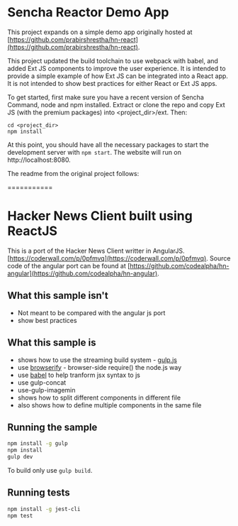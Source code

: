 # Sencha Reactor Demo App

This project expands on a simple demo app originally hosted at [https://github.com/prabirshrestha/hn-react](https://github.com/prabirshrestha/hn-react).

This project updated the build toolchain to use webpack with babel, and added Ext JS components to improve
the user experience.  It is intended to provide a simple example of how Ext JS can be integrated into a React app.
It is not intended to show best practices for either React or Ext JS apps.

To get started, first make sure you have a recent version of Sencha Command, node and npm installed.  Extract
or clone the repo and copy Ext JS (with the premium packages) into <project_dir>/ext.  Then:

```
cd <project_dir>
npm install
```

At this point, you should have all the necessary packages to start the development server with ```npm start```.
The website will run on http://localhost:8080.

The readme from the original project follows:

===========

# Hacker News Client built using ReactJS

This is a port of the Hacker News Client writter in AngularJS. [https://coderwall.com/p/0pfmvq](https://coderwall.com/p/0pfmvq).
Source code of the angular port can be found at [https://github.com/codealpha/hn-angular](https://github.com/codealpha/hn-angular).

## What this sample isn't

* Not meant to be compared with the angular js port
* show best practices

## What this sample is

* shows how to use the streaming build system - [gulp.js](http://gulpjs.com/)
* use [browserify](http://browserify.org/) - browser-side require() the node.js way
* use [babel](https://babeljs.io) to help tranform jsx syntax to js
* use gulp-concat
* use-gulp-imagemin
* shows how to split different components in different file
* also shows how to define multiple components in the same file

## Running the sample

```bash
npm install -g gulp
npm install
gulp dev
```

To build only use `gulp build`.

## Running tests

```bash
npm install -g jest-cli
npm test
```
